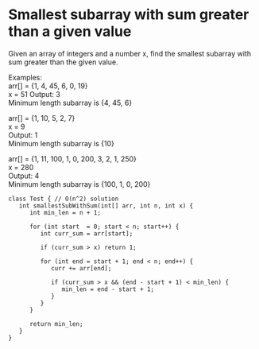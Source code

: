 # Smallest subarray with sum greater than a given value

Given an array of integers and a number x, find the smallest subarray with sum greater than the given value.

Examples:  
arr[] = {1, 4, 45, 6, 0, 19}  
   x  =  51
Output: 3  
Minimum length subarray is {4, 45, 6}  

arr[] = {1, 10, 5, 2, 7}  
   x  = 9  
Output: 1  
Minimum length subarray is {10}  

arr[] = {1, 11, 100, 1, 0, 200, 3, 2, 1, 250}  
    x = 280  
Output: 4  
Minimum length subarray is {100, 1, 0, 200}  

```
class Test { // O(n^2) solution
   int smallestSubWithSum(int[] arr, int n, int x) {
      int min_len = n + 1;

      for (int start  = 0; start < n; start++) {
         int curr_sum = arr[start];

         if (curr_sum > x) return 1;

         for (int end = start + 1; end < n; end++) {
            curr += arr[end];

            if (curr_sum > x && (end - start + 1) < min_len) {
               min_len = end - start + 1;
            }
         }
      }

      return min_len;
   }
}
```

